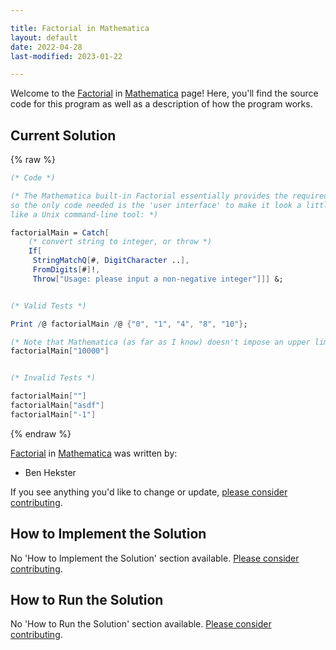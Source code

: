 ```yaml
---

title: Factorial in Mathematica
layout: default
date: 2022-04-28
last-modified: 2023-01-22

---
```


Welcome to the [Factorial](https://sampleprograms.io/projects/factorial) in [Mathematica](https://sampleprograms.io/languages/mathematica) page! Here, you'll find the source code for this program as well as a description of how the program works.

## Current Solution

{% raw %}

```mathematica
(* Code *)

(* The Mathematica built-in Factorial essentially provides the required behavior;
so the only code needed is the 'user interface' to make it look a little more
like a Unix command-line tool: *)

factorialMain = Catch[
    (* convert string to integer, or throw *)
    If[
     StringMatchQ[#, DigitCharacter ..],
     FromDigits[#]!,
     Throw["Usage: please input a non-negative integer"]]] &;


(* Valid Tests *)

Print /@ factorialMain /@ {"0", "1", "4", "8", "10"};

(* Note that Mathematica (as far as I know) doesn't impose an upper limit on computations: *)
factorialMain["10000"]


(* Invalid Tests *)

factorialMain[""]
factorialMain["asdf"]
factorialMain["-1"]
```

{% endraw %}

[Factorial](https://sampleprograms.io/projects/factorial) in [Mathematica](https://sampleprograms.io/languages/mathematica) was written by:

- Ben Hekster

If you see anything you'd like to change or update, [please consider contributing](https://github.com/TheRenegadeCoder/sample-programs).

## How to Implement the Solution

No 'How to Implement the Solution' section available. [Please consider contributing](https://github.com/TheRenegadeCoder/sample-programs-website).

## How to Run the Solution

No 'How to Run the Solution' section available. [Please consider contributing](https://github.com/TheRenegadeCoder/sample-programs-website).